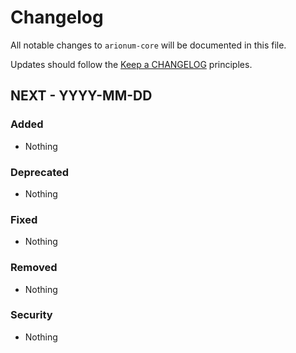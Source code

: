 # Changelog

All notable changes to `arionum-core` will be documented in this file.

Updates should follow the [Keep a CHANGELOG](https://keepachangelog.com) principles.

## NEXT - YYYY-MM-DD

### Added
- Nothing

### Deprecated
- Nothing

### Fixed
- Nothing

### Removed
- Nothing

### Security
- Nothing
